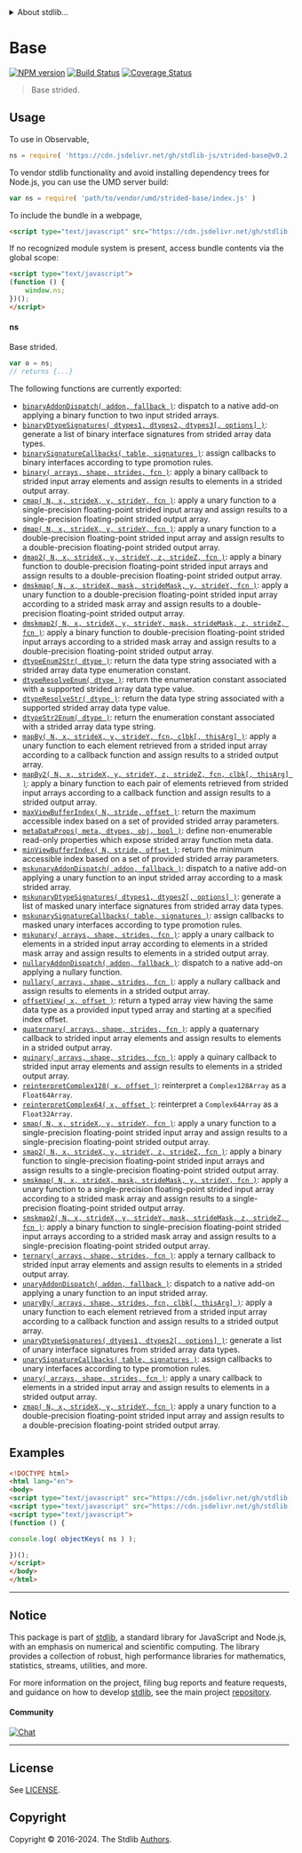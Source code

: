 <!--

@license Apache-2.0

Copyright (c) 2020 The Stdlib Authors.

Licensed under the Apache License, Version 2.0 (the "License");
you may not use this file except in compliance with the License.
You may obtain a copy of the License at

   http://www.apache.org/licenses/LICENSE-2.0

Unless required by applicable law or agreed to in writing, software
distributed under the License is distributed on an "AS IS" BASIS,
WITHOUT WARRANTIES OR CONDITIONS OF ANY KIND, either express or implied.
See the License for the specific language governing permissions and
limitations under the License.

-->


<details>
  <summary>
    About stdlib...
  </summary>
  <p>We believe in a future in which the web is a preferred environment for numerical computation. To help realize this future, we've built stdlib. stdlib is a standard library, with an emphasis on numerical and scientific computation, written in JavaScript (and C) for execution in browsers and in Node.js.</p>
  <p>The library is fully decomposable, being architected in such a way that you can swap out and mix and match APIs and functionality to cater to your exact preferences and use cases.</p>
  <p>When you use stdlib, you can be absolutely certain that you are using the most thorough, rigorous, well-written, studied, documented, tested, measured, and high-quality code out there.</p>
  <p>To join us in bringing numerical computing to the web, get started by checking us out on <a href="https://github.com/stdlib-js/stdlib">GitHub</a>, and please consider <a href="https://opencollective.com/stdlib">financially supporting stdlib</a>. We greatly appreciate your continued support!</p>
</details>

# Base

[![NPM version][npm-image]][npm-url] [![Build Status][test-image]][test-url] [![Coverage Status][coverage-image]][coverage-url] <!-- [![dependencies][dependencies-image]][dependencies-url] -->

> Base strided.



<section class="usage">

## Usage

To use in Observable,

```javascript
ns = require( 'https://cdn.jsdelivr.net/gh/stdlib-js/strided-base@v0.2.0-umd/browser.js' )
```

To vendor stdlib functionality and avoid installing dependency trees for Node.js, you can use the UMD server build:

```javascript
var ns = require( 'path/to/vendor/umd/strided-base/index.js' )
```

To include the bundle in a webpage,

```html
<script type="text/javascript" src="https://cdn.jsdelivr.net/gh/stdlib-js/strided-base@v0.2.0-umd/browser.js"></script>
```

If no recognized module system is present, access bundle contents via the global scope:

```html
<script type="text/javascript">
(function () {
    window.ns;
})();
</script>
```

#### ns

Base strided.

```javascript
var o = ns;
// returns {...}
```

The following functions are currently exported:

<!-- <toc pattern="*"> -->

<div class="namespace-toc">

-   <span class="signature">[`binaryAddonDispatch( addon, fallback )`][@stdlib/strided/base/binary-addon-dispatch]</span><span class="delimiter">: </span><span class="description">dispatch to a native add-on applying a binary function to two input strided arrays.</span>
-   <span class="signature">[`binaryDtypeSignatures( dtypes1, dtypes2, dtypes3[, options] )`][@stdlib/strided/base/binary-dtype-signatures]</span><span class="delimiter">: </span><span class="description">generate a list of binary interface signatures from strided array data types.</span>
-   <span class="signature">[`binarySignatureCallbacks( table, signatures )`][@stdlib/strided/base/binary-signature-callbacks]</span><span class="delimiter">: </span><span class="description">assign callbacks to binary interfaces according to type promotion rules.</span>
-   <span class="signature">[`binary( arrays, shape, strides, fcn )`][@stdlib/strided/base/binary]</span><span class="delimiter">: </span><span class="description">apply a binary callback to strided input array elements and assign results to elements in a strided output array.</span>
-   <span class="signature">[`cmap( N, x, strideX, y, strideY, fcn )`][@stdlib/strided/base/cmap]</span><span class="delimiter">: </span><span class="description">apply a unary function to a single-precision floating-point strided input array and assign results to a single-precision floating-point strided output array.</span>
-   <span class="signature">[`dmap( N, x, strideX, y, strideY, fcn )`][@stdlib/strided/base/dmap]</span><span class="delimiter">: </span><span class="description">apply a unary function to a double-precision floating-point strided input array and assign results to a double-precision floating-point strided output array.</span>
-   <span class="signature">[`dmap2( N, x, strideX, y, strideY, z, strideZ, fcn )`][@stdlib/strided/base/dmap2]</span><span class="delimiter">: </span><span class="description">apply a binary function to double-precision floating-point strided input arrays and assign results to a double-precision floating-point strided output array.</span>
-   <span class="signature">[`dmskmap( N, x, strideX, mask, strideMask, y, strideY, fcn )`][@stdlib/strided/base/dmskmap]</span><span class="delimiter">: </span><span class="description">apply a unary function to a double-precision floating-point strided input array according to a strided mask array and assign results to a double-precision floating-point strided output array.</span>
-   <span class="signature">[`dmskmap2( N, x, strideX, y, strideY, mask, strideMask, z, strideZ, fcn )`][@stdlib/strided/base/dmskmap2]</span><span class="delimiter">: </span><span class="description">apply a binary function to double-precision floating-point strided input arrays according to a strided mask array and assign results to a double-precision floating-point strided output array.</span>
-   <span class="signature">[`dtypeEnum2Str( dtype )`][@stdlib/strided/base/dtype-enum2str]</span><span class="delimiter">: </span><span class="description">return the data type string associated with a strided array data type enumeration constant.</span>
-   <span class="signature">[`dtypeResolveEnum( dtype )`][@stdlib/strided/base/dtype-resolve-enum]</span><span class="delimiter">: </span><span class="description">return the enumeration constant associated with a supported strided array data type value.</span>
-   <span class="signature">[`dtypeResolveStr( dtype )`][@stdlib/strided/base/dtype-resolve-str]</span><span class="delimiter">: </span><span class="description">return the data type string associated with a supported strided array data type value.</span>
-   <span class="signature">[`dtypeStr2Enum( dtype )`][@stdlib/strided/base/dtype-str2enum]</span><span class="delimiter">: </span><span class="description">return the enumeration constant associated with a strided array data type string.</span>
-   <span class="signature">[`mapBy( N, x, strideX, y, strideY, fcn, clbk[, thisArg] )`][@stdlib/strided/base/map-by]</span><span class="delimiter">: </span><span class="description">apply a unary function to each element retrieved from a strided input array according to a callback function and assign results to a strided output array.</span>
-   <span class="signature">[`mapBy2( N, x, strideX, y, strideY, z, strideZ, fcn, clbk[, thisArg] )`][@stdlib/strided/base/map-by2]</span><span class="delimiter">: </span><span class="description">apply a binary function to each pair of elements retrieved from strided input arrays according to a callback function and assign results to a strided output array.</span>
-   <span class="signature">[`maxViewBufferIndex( N, stride, offset )`][@stdlib/strided/base/max-view-buffer-index]</span><span class="delimiter">: </span><span class="description">return the maximum accessible index based on a set of provided strided array parameters.</span>
-   <span class="signature">[`metaDataProps( meta, dtypes, obj, bool )`][@stdlib/strided/base/meta-data-props]</span><span class="delimiter">: </span><span class="description">define non-enumerable read-only properties which expose strided array function meta data.</span>
-   <span class="signature">[`minViewBufferIndex( N, stride, offset )`][@stdlib/strided/base/min-view-buffer-index]</span><span class="delimiter">: </span><span class="description">return the minimum accessible index based on a set of provided strided array parameters.</span>
-   <span class="signature">[`mskunaryAddonDispatch( addon, fallback )`][@stdlib/strided/base/mskunary-addon-dispatch]</span><span class="delimiter">: </span><span class="description">dispatch to a native add-on applying a unary function to an input strided array according to a mask strided array.</span>
-   <span class="signature">[`mskunaryDtypeSignatures( dtypes1, dtypes2[, options] )`][@stdlib/strided/base/mskunary-dtype-signatures]</span><span class="delimiter">: </span><span class="description">generate a list of masked unary interface signatures from strided array data types.</span>
-   <span class="signature">[`mskunarySignatureCallbacks( table, signatures )`][@stdlib/strided/base/mskunary-signature-callbacks]</span><span class="delimiter">: </span><span class="description">assign callbacks to masked unary interfaces according to type promotion rules.</span>
-   <span class="signature">[`mskunary( arrays, shape, strides, fcn )`][@stdlib/strided/base/mskunary]</span><span class="delimiter">: </span><span class="description">apply a unary callback to elements in a strided input array according to elements in a strided mask array and assign results to elements in a strided output array.</span>
-   <span class="signature">[`nullaryAddonDispatch( addon, fallback )`][@stdlib/strided/base/nullary-addon-dispatch]</span><span class="delimiter">: </span><span class="description">dispatch to a native add-on applying a nullary function.</span>
-   <span class="signature">[`nullary( arrays, shape, strides, fcn )`][@stdlib/strided/base/nullary]</span><span class="delimiter">: </span><span class="description">apply a nullary callback and assign results to elements in a strided output array.</span>
-   <span class="signature">[`offsetView( x, offset )`][@stdlib/strided/base/offset-view]</span><span class="delimiter">: </span><span class="description">return a typed array view having the same data type as a provided input typed array and starting at a specified index offset.</span>
-   <span class="signature">[`quaternary( arrays, shape, strides, fcn )`][@stdlib/strided/base/quaternary]</span><span class="delimiter">: </span><span class="description">apply a quaternary callback to strided input array elements and assign results to elements in a strided output array.</span>
-   <span class="signature">[`quinary( arrays, shape, strides, fcn )`][@stdlib/strided/base/quinary]</span><span class="delimiter">: </span><span class="description">apply a quinary callback to strided input array elements and assign results to elements in a strided output array.</span>
-   <span class="signature">[`reinterpretComplex128( x, offset )`][@stdlib/strided/base/reinterpret-complex128]</span><span class="delimiter">: </span><span class="description">reinterpret a `Complex128Array` as a `Float64Array`.</span>
-   <span class="signature">[`reinterpretComplex64( x, offset )`][@stdlib/strided/base/reinterpret-complex64]</span><span class="delimiter">: </span><span class="description">reinterpret a `Complex64Array` as a `Float32Array`.</span>
-   <span class="signature">[`smap( N, x, strideX, y, strideY, fcn )`][@stdlib/strided/base/smap]</span><span class="delimiter">: </span><span class="description">apply a unary function to a single-precision floating-point strided input array and assign results to a single-precision floating-point strided output array.</span>
-   <span class="signature">[`smap2( N, x, strideX, y, strideY, z, strideZ, fcn )`][@stdlib/strided/base/smap2]</span><span class="delimiter">: </span><span class="description">apply a binary function to single-precision floating-point strided input arrays and assign results to a single-precision floating-point strided output array.</span>
-   <span class="signature">[`smskmap( N, x, strideX, mask, strideMask, y, strideY, fcn )`][@stdlib/strided/base/smskmap]</span><span class="delimiter">: </span><span class="description">apply a unary function to a single-precision floating-point strided input array according to a strided mask array and assign results to a single-precision floating-point strided output array.</span>
-   <span class="signature">[`smskmap2( N, x, strideX, y, strideY, mask, strideMask, z, strideZ, fcn )`][@stdlib/strided/base/smskmap2]</span><span class="delimiter">: </span><span class="description">apply a binary function to single-precision floating-point strided input arrays according to a strided mask array and assign results to a single-precision floating-point strided output array.</span>
-   <span class="signature">[`ternary( arrays, shape, strides, fcn )`][@stdlib/strided/base/ternary]</span><span class="delimiter">: </span><span class="description">apply a ternary callback to strided input array elements and assign results to elements in a strided output array.</span>
-   <span class="signature">[`unaryAddonDispatch( addon, fallback )`][@stdlib/strided/base/unary-addon-dispatch]</span><span class="delimiter">: </span><span class="description">dispatch to a native add-on applying a unary function to an input strided array.</span>
-   <span class="signature">[`unaryBy( arrays, shape, strides, fcn, clbk[, thisArg] )`][@stdlib/strided/base/unary-by]</span><span class="delimiter">: </span><span class="description">apply a unary function to each element retrieved from a strided input array according to a callback function and assign results to a strided output array.</span>
-   <span class="signature">[`unaryDtypeSignatures( dtypes1, dtypes2[, options] )`][@stdlib/strided/base/unary-dtype-signatures]</span><span class="delimiter">: </span><span class="description">generate a list of unary interface signatures from strided array data types.</span>
-   <span class="signature">[`unarySignatureCallbacks( table, signatures )`][@stdlib/strided/base/unary-signature-callbacks]</span><span class="delimiter">: </span><span class="description">assign callbacks to unary interfaces according to type promotion rules.</span>
-   <span class="signature">[`unary( arrays, shape, strides, fcn )`][@stdlib/strided/base/unary]</span><span class="delimiter">: </span><span class="description">apply a unary callback to elements in a strided input array and assign results to elements in a strided output array.</span>
-   <span class="signature">[`zmap( N, x, strideX, y, strideY, fcn )`][@stdlib/strided/base/zmap]</span><span class="delimiter">: </span><span class="description">apply a unary function to a double-precision floating-point strided input array and assign results to a double-precision floating-point strided output array.</span>

</div>

<!-- </toc> -->

</section>

<!-- /.usage -->

<section class="examples">

## Examples

<!-- TODO: better examples -->

<!-- eslint no-undef: "error" -->

```html
<!DOCTYPE html>
<html lang="en">
<body>
<script type="text/javascript" src="https://cdn.jsdelivr.net/gh/stdlib-js/utils-keys@umd/browser.js"></script>
<script type="text/javascript" src="https://cdn.jsdelivr.net/gh/stdlib-js/strided-base@v0.2.0-umd/browser.js"></script>
<script type="text/javascript">
(function () {

console.log( objectKeys( ns ) );

})();
</script>
</body>
</html>
```

</section>

<!-- /.examples -->

<!-- Section for related `stdlib` packages. Do not manually edit this section, as it is automatically populated. -->

<section class="related">

</section>

<!-- /.related -->

<!-- Section for all links. Make sure to keep an empty line after the `section` element and another before the `/section` close. -->


<section class="main-repo" >

* * *

## Notice

This package is part of [stdlib][stdlib], a standard library for JavaScript and Node.js, with an emphasis on numerical and scientific computing. The library provides a collection of robust, high performance libraries for mathematics, statistics, streams, utilities, and more.

For more information on the project, filing bug reports and feature requests, and guidance on how to develop [stdlib][stdlib], see the main project [repository][stdlib].

#### Community

[![Chat][chat-image]][chat-url]

---

## License

See [LICENSE][stdlib-license].


## Copyright

Copyright &copy; 2016-2024. The Stdlib [Authors][stdlib-authors].

</section>

<!-- /.stdlib -->

<!-- Section for all links. Make sure to keep an empty line after the `section` element and another before the `/section` close. -->

<section class="links">

[npm-image]: http://img.shields.io/npm/v/@stdlib/strided-base.svg
[npm-url]: https://npmjs.org/package/@stdlib/strided-base

[test-image]: https://github.com/stdlib-js/strided-base/actions/workflows/test.yml/badge.svg?branch=v0.2.0
[test-url]: https://github.com/stdlib-js/strided-base/actions/workflows/test.yml?query=branch:v0.2.0

[coverage-image]: https://img.shields.io/codecov/c/github/stdlib-js/strided-base/main.svg
[coverage-url]: https://codecov.io/github/stdlib-js/strided-base?branch=main

<!--

[dependencies-image]: https://img.shields.io/david/stdlib-js/strided-base.svg
[dependencies-url]: https://david-dm.org/stdlib-js/strided-base/main

-->

[chat-image]: https://img.shields.io/gitter/room/stdlib-js/stdlib.svg
[chat-url]: https://app.gitter.im/#/room/#stdlib-js_stdlib:gitter.im

[stdlib]: https://github.com/stdlib-js/stdlib

[stdlib-authors]: https://github.com/stdlib-js/stdlib/graphs/contributors

[umd]: https://github.com/umdjs/umd
[es-module]: https://developer.mozilla.org/en-US/docs/Web/JavaScript/Guide/Modules

[deno-url]: https://github.com/stdlib-js/strided-base/tree/deno
[deno-readme]: https://github.com/stdlib-js/strided-base/blob/deno/README.md
[umd-url]: https://github.com/stdlib-js/strided-base/tree/umd
[umd-readme]: https://github.com/stdlib-js/strided-base/blob/umd/README.md
[esm-url]: https://github.com/stdlib-js/strided-base/tree/esm
[esm-readme]: https://github.com/stdlib-js/strided-base/blob/esm/README.md
[branches-url]: https://github.com/stdlib-js/strided-base/blob/main/branches.md

[stdlib-license]: https://raw.githubusercontent.com/stdlib-js/strided-base/main/LICENSE

<!-- <toc-links> -->

[@stdlib/strided/base/binary-addon-dispatch]: https://github.com/stdlib-js/strided-base-binary-addon-dispatch/tree/umd

[@stdlib/strided/base/binary-dtype-signatures]: https://github.com/stdlib-js/strided-base-binary-dtype-signatures/tree/umd

[@stdlib/strided/base/binary-signature-callbacks]: https://github.com/stdlib-js/strided-base-binary-signature-callbacks/tree/umd

[@stdlib/strided/base/binary]: https://github.com/stdlib-js/strided-base-binary/tree/umd

[@stdlib/strided/base/cmap]: https://github.com/stdlib-js/strided-base-cmap/tree/umd

[@stdlib/strided/base/dmap]: https://github.com/stdlib-js/strided-base-dmap/tree/umd

[@stdlib/strided/base/dmap2]: https://github.com/stdlib-js/strided-base-dmap2/tree/umd

[@stdlib/strided/base/dmskmap]: https://github.com/stdlib-js/strided-base-dmskmap/tree/umd

[@stdlib/strided/base/dmskmap2]: https://github.com/stdlib-js/strided-base-dmskmap2/tree/umd

[@stdlib/strided/base/dtype-enum2str]: https://github.com/stdlib-js/strided-base-dtype-enum2str/tree/umd

[@stdlib/strided/base/dtype-resolve-enum]: https://github.com/stdlib-js/strided-base-dtype-resolve-enum/tree/umd

[@stdlib/strided/base/dtype-resolve-str]: https://github.com/stdlib-js/strided-base-dtype-resolve-str/tree/umd

[@stdlib/strided/base/dtype-str2enum]: https://github.com/stdlib-js/strided-base-dtype-str2enum/tree/umd

[@stdlib/strided/base/map-by]: https://github.com/stdlib-js/strided-base-map-by/tree/umd

[@stdlib/strided/base/map-by2]: https://github.com/stdlib-js/strided-base-map-by2/tree/umd

[@stdlib/strided/base/max-view-buffer-index]: https://github.com/stdlib-js/strided-base-max-view-buffer-index/tree/umd

[@stdlib/strided/base/meta-data-props]: https://github.com/stdlib-js/strided-base-meta-data-props/tree/umd

[@stdlib/strided/base/min-view-buffer-index]: https://github.com/stdlib-js/strided-base-min-view-buffer-index/tree/umd

[@stdlib/strided/base/mskunary-addon-dispatch]: https://github.com/stdlib-js/strided-base-mskunary-addon-dispatch/tree/umd

[@stdlib/strided/base/mskunary-dtype-signatures]: https://github.com/stdlib-js/strided-base-mskunary-dtype-signatures/tree/umd

[@stdlib/strided/base/mskunary-signature-callbacks]: https://github.com/stdlib-js/strided-base-mskunary-signature-callbacks/tree/umd

[@stdlib/strided/base/mskunary]: https://github.com/stdlib-js/strided-base-mskunary/tree/umd

[@stdlib/strided/base/nullary-addon-dispatch]: https://github.com/stdlib-js/strided-base-nullary-addon-dispatch/tree/umd

[@stdlib/strided/base/nullary]: https://github.com/stdlib-js/strided-base-nullary/tree/umd

[@stdlib/strided/base/offset-view]: https://github.com/stdlib-js/strided-base-offset-view/tree/umd

[@stdlib/strided/base/quaternary]: https://github.com/stdlib-js/strided-base-quaternary/tree/umd

[@stdlib/strided/base/quinary]: https://github.com/stdlib-js/strided-base-quinary/tree/umd

[@stdlib/strided/base/reinterpret-complex128]: https://github.com/stdlib-js/strided-base-reinterpret-complex128/tree/umd

[@stdlib/strided/base/reinterpret-complex64]: https://github.com/stdlib-js/strided-base-reinterpret-complex64/tree/umd

[@stdlib/strided/base/smap]: https://github.com/stdlib-js/strided-base-smap/tree/umd

[@stdlib/strided/base/smap2]: https://github.com/stdlib-js/strided-base-smap2/tree/umd

[@stdlib/strided/base/smskmap]: https://github.com/stdlib-js/strided-base-smskmap/tree/umd

[@stdlib/strided/base/smskmap2]: https://github.com/stdlib-js/strided-base-smskmap2/tree/umd

[@stdlib/strided/base/ternary]: https://github.com/stdlib-js/strided-base-ternary/tree/umd

[@stdlib/strided/base/unary-addon-dispatch]: https://github.com/stdlib-js/strided-base-unary-addon-dispatch/tree/umd

[@stdlib/strided/base/unary-by]: https://github.com/stdlib-js/strided-base-unary-by/tree/umd

[@stdlib/strided/base/unary-dtype-signatures]: https://github.com/stdlib-js/strided-base-unary-dtype-signatures/tree/umd

[@stdlib/strided/base/unary-signature-callbacks]: https://github.com/stdlib-js/strided-base-unary-signature-callbacks/tree/umd

[@stdlib/strided/base/unary]: https://github.com/stdlib-js/strided-base-unary/tree/umd

[@stdlib/strided/base/zmap]: https://github.com/stdlib-js/strided-base-zmap/tree/umd

<!-- </toc-links> -->

</section>

<!-- /.links -->
